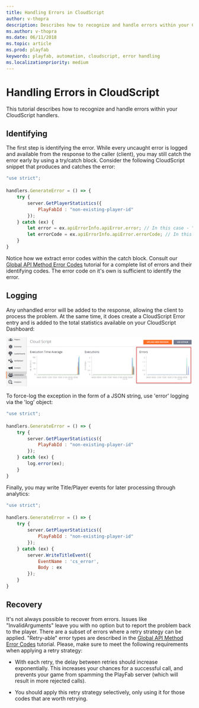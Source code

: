 ```yaml
---
title: Handling Errors in CloudScript
author: v-thopra
description: Describes how to recognize and handle errors within your CloudScript handlers.
ms.author: v-thopra
ms.date: 06/11/2018
ms.topic: article
ms.prod: playfab
keywords: playfab, automation, cloudscript, error handling
ms.localizationpriority: medium
---
```


# Handling Errors in CloudScript

This tutorial describes how to recognize and handle errors within your CloudScript handlers.

## Identifying

The first step is identifying the error. While every uncaught error is logged and available from the response to the caller (client), you may still catch the error early by using a try/catch block. Consider the following CloudScript snippet that produces and catches the error:

```javascript
"use strict";

handlers.GenerateError = () => {
    try {
        server.GetPlayerStatistics({
            PlayFabId : "non-existing-player-id"
        });
    } catch (ex) {
        let error = ex.apiErrorInfo.apiError.error; // In this case - "InvalidParams"
        let errorCode = ex.apiErrorInfo.apiError.errorCode; // In this case : 1000
    }
}
```

Notice how we extract error codes within the catch block. Consult our [Global API Method Error Codes](../../config/dev-test-live/global-api-method-error-codes.md) tutorial for a complete list of errors and their identifying codes. The error code on it's own is sufficient to identify the error.

## Logging

Any unhandled error will be added to the response, allowing the client to process the problem. At the same time, it does create a CloudScript Error entry and is added to the total statistics available on your CloudScript Dashboard:

![Game Manager - Automation - CloudScript Dashboard](media/tutorials/game-manager-cloudscript-dashboard.png)  

To force-log the exception in the form of a JSON string, use 'error' logging via the 'log' object:

```javascript
"use strict";

handlers.GenerateError = () => {
    try {
        server.GetPlayerStatistics({
            PlayFabId : "non-existing-player-id"
        });
    } catch (ex) {
        log.error(ex);
    }
}
```

Finally, you may write Title/Player events for later processing through analytics:

```javascript
"use strict";

handlers.GenerateError = () => {
    try {
        server.GetPlayerStatistics({
            PlayFabId : "non-existing-player-id"
        });
    } catch (ex) {
        server.WriteTitleEvent({
            EventName : 'cs_error',
            Body : ex
        });
    }
}
```

## Recovery

It's not always possible to recover from errors. Issues like "InvalidArguments" leave you with no option but to report the problem back to the player. There are a subset of errors where a retry strategy can be applied. "Retry-able" error types are described in the [Global API Method Error Codes](../../config/dev-test-live/global-api-method-error-codes.md) tutorial. Please, make sure to meet the following requirements when applying a retry strategy:

- With each retry, the delay between retries should increase exponentially. This increases your chances for a successful call, and prevents your game from spamming the PlayFab server (which will result in more rejected calls).

- You should apply this retry strategy selectively, only using it for those codes that are worth retrying.
